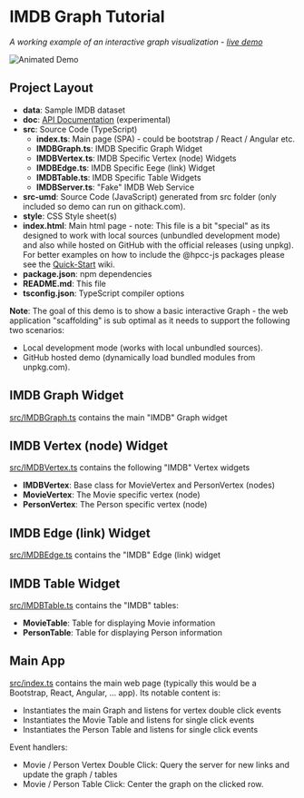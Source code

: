 # IMDB Graph Tutorial

_A working example of an interactive graph visualization - [live demo](https://raw.githack.com/hpcc-systems/Visualization/master/demos/imdb/index.html)_

![Animated Demo](readme.gif)

## Project Layout

* **data**:  Sample IMDB dataset
* **doc**:  [API Documentation](https://raw.githack.com/hpcc-systems/Visualization/master/demos/imdb/doc/index.html) (experimental)
* **src**:  Source Code (TypeScript)
    * **index.ts**:  Main page (SPA) - could be bootstrap / React / Angular etc.
    * **IMDBGraph.ts**:  IMDB Specific Graph Widget
    * **IMDBVertex.ts**:  IMDB Specific Vertex (node) Widgets
    * **IMDBEdge.ts**:  IMDB Specific Eege (link) Widget 
    * **IMDBTable.ts**:  IMDB Specific Table Widgets
    * **IMDBServer.ts**:  "Fake" IMDB Web Service
* **src-umd**:  Source Code (JavaScript) generated from src folder (only included so demo can run on githack.com).
* **style**: CSS Style sheet(s)
* **index.html**: Main html page - note: This file is a bit "special" as its designed to work with local sources (unbundled development mode) and also while hosted on GitHub with the official releases (using unpkg).  For better examples on how to include the @hpcc-js packages please see the [Quick-Start](https://github.com/hpcc-systems/Visualization/wiki/Quick-Start) wiki.
* **package.json**:  npm dependencies
* **README.md**:  This file
* **tsconfig.json**:  TypeScript compiler options

**Note**:  The goal of this demo is to show a basic interactive Graph - the web application "scaffolding" is sub optimal as it needs to support the following two scenarios:
* Local development mode (works with local unbundled sources).
* GitHub hosted demo (dynamically load bundled modules from unpkg.com).

## IMDB Graph Widget
[src/IMDBGraph.ts](src/IMDBGraph.ts) contains the main "IMDB" Graph widget

## IMDB Vertex (node) Widget
[src/IMDBVertex.ts](src/IMDBVertex.ts) contains the following "IMDB" Vertex widgets
* **IMDBVertex**:  Base class for MovieVertex and PersonVertex (nodes)
* **MovieVertex**:  The Movie specific vertex (node)
* **PersonVertex**:  The Person specific vertex (node)

## IMDB Edge (link) Widget
[src/IMDBEdge.ts](src/IMDBEdge.ts) contains the "IMDB" Edge (link) widget

## IMDB Table Widget
[src/IMDBTable.ts](src/IMDBTable.ts) contains the "IMDB" tables:
* **MovieTable**: Table for displaying Movie information
* **PersonTable**: Table for displaying Person information

## Main App
[src/index.ts](src/index.ts) contains the main web page (typically this would be a Bootstrap, React, Angular, ... app).  Its notable content is:
* Instantiates the main Graph and listens for vertex double click events
* Instantiates the Movie Table and listens for single click events
* Instantiates the Person Table and listens for single click events

Event handlers:
* Movie / Person Vertex Double Click:  Query the server for new links and update the graph / tables
* Movie / Person Table Click: Center the graph on the clicked row.

